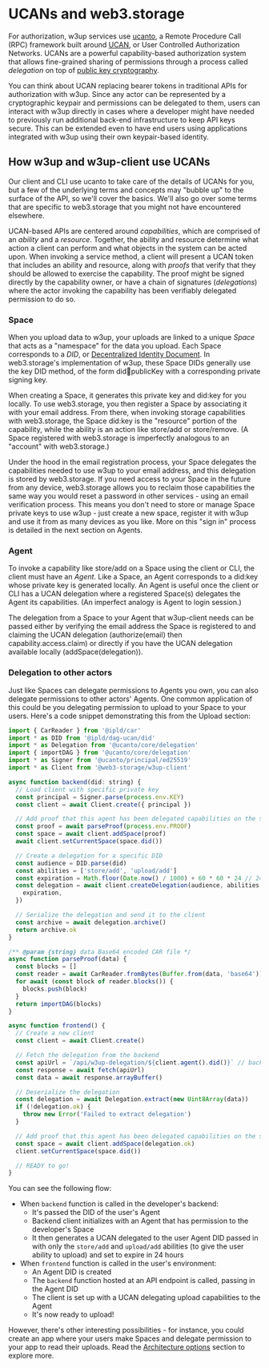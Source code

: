 # UCANs and web3.storage

For authorization, w3up services use [ucanto](https://github.com/web3-storage/ucanto), a Remote Procedure Call (RPC) framework built around [UCAN](https://ucan.xyz/), or User Controlled Authorization Networks. UCANs are a powerful capability-based authorization system that allows fine-grained sharing of permissions through a process called _delegation_ on top of [public key cryptography](https://en.wikipedia.org/wiki/Public-key_cryptography).

You can think about UCAN replacing bearer tokens in traditional APIs for authorization with w3up. Since any actor can be represented by a cryptographic keypair and permissions can be delegated to them, users can interact with w3up directly in cases where a developer might have needed to previously run additional back-end infrastructure to keep API keys secure. This can be extended even to have end users using applications integrated with w3up using their own keypair-based identity.

## How w3up and w3up-client use UCANs

Our client and CLI use ucanto to take care of the details of UCANs for you, but a few of the underlying terms and concepts may "bubble up" to the surface of the API, so we'll cover the basics. We'll also go over some terms that are specific to web3.storage that you might not have encountered elsewhere.

UCAN-based APIs are centered around _capabilities_, which are comprised of an _ability_ and a _resource_. Together, the ability and resource determine what action a client can perform and what objects in the system can be acted upon. When invoking a service method, a client will present a UCAN token that includes an ability and resource, along with _proofs_ that verify that they should be allowed to exercise the capability. The proof might be signed directly by the capability owner, or have a chain of signatures (_delegations_) where the actor invoking the capability has been verifiably delegated permission to do so.

### Space

When you upload data to w3up, your uploads are linked to a unique _Space_ that acts as a "namespace" for the data you upload. Each Space corresponds to a _DID_, or [Decentralized Identity Document](https://www.w3.org/TR/did-core/). In web3.storage's implementation of w3up, these Space DIDs generally use the key DID method, of the form did:key:publicKey with a corresponding private signing key.

When creating a Space, it generates this private key and did:key for you locally. To use web3.storage, you then register a Space by associating it with your email address. From there, when invoking storage capabilities with web3.storage, the Space did:key is the "resource" portion of the capability, while the ability is an action like store/add or store/remove. (A Space registered with web3.storage is imperfectly analogous to an "account" with web3.storage.)

Under the hood in the email registration process, your Space delegates the capabilities needed to use w3up to your email address, and this delegation is stored by web3.storage. If you need access to your Space in the future from any device, web3.storage allows you to reclaim those capabilities the same way you would reset a password in other services - using an email verification process. This means you don't need to store or manage Space private keys to use w3up - just create a new space, register it with w3up and use it from as many devices as you like. More on this "sign in" process is detailed in the next section on Agents.

### Agent

To invoke a capability like store/add on a Space using the client or CLI, the client must have an _Agent_. Like a Space, an Agent corresponds to a did:key whose private key is generated locally. An Agent is useful once the client or CLI has a UCAN delegation where a registered Space(s) delegates the Agent its capabilities. (An imperfect analogy is Agent to login session.)

The delegation from a Space to your Agent that w3up-client needs can be passed either by verifying the email address the Space is registered to and claiming the UCAN delegation (authorize(email) then capability.access.claim) or directly if you have the UCAN delegation available locally (addSpace(delegation)).

### Delegation to other actors

Just like Spaces can delegate permissions to Agents you own, you can also delegate permissions to other actors' Agents. One common application of this could be you delegating permission to upload to your Space to your users. Here's a code snippet demonstrating this from the Upload section:

```javascript
import { CarReader } from '@ipld/car'
import * as DID from '@ipld/dag-ucan/did'
import * as Delegation from '@ucanto/core/delegation'
import { importDAG } from '@ucanto/core/delegation'
import * as Signer from '@ucanto/principal/ed25519'
import * as Client from '@web3-storage/w3up-client'

async function backend(did: string) {
  // Load client with specific private key
  const principal = Signer.parse(process.env.KEY)
  const client = await Client.create({ principal })

  // Add proof that this agent has been delegated capabilities on the space
  const proof = await parseProof(process.env.PROOF)
  const space = await client.addSpace(proof)
  await client.setCurrentSpace(space.did())

  // Create a delegation for a specific DID
  const audience = DID.parse(did)
  const abilities = ['store/add', 'upload/add']
  const expiration = Math.floor(Date.now() / 1000) + 60 * 60 * 24 // 24 hours from now
  const delegation = await client.createDelegation(audience, abilities, {
    expiration,
  })

  // Serialize the delegation and send it to the client
  const archive = await delegation.archive()
  return archive.ok
}

/** @param {string} data Base64 encoded CAR file */
async function parseProof(data) {
  const blocks = []
  const reader = await CarReader.fromBytes(Buffer.from(data, 'base64'))
  for await (const block of reader.blocks()) {
    blocks.push(block)
  }
  return importDAG(blocks)
}

async function frontend() {
  // Create a new client
  const client = await Client.create()

  // Fetch the delegation from the backend
  const apiUrl = `/api/w3up-delegation/${client.agent().did()}` // backend method is exposed at this API URL
  const response = await fetch(apiUrl)
  const data = await response.arrayBuffer()

  // Deserialize the delegation
  const delegation = await Delegation.extract(new Uint8Array(data))
  if (!delegation.ok) {
    throw new Error('Failed to extract delegation')
  }

  // Add proof that this agent has been delegated capabilities on the space
  const space = await client.addSpace(delegation.ok)
  client.setCurrentSpace(space.did())

  // READY to go!
}
```

You can see the following flow:

- When `backend` function is called in the developer's backend:
  - It's passed the DID of the user's Agent
  - Backend client initializes with an Agent that has permission to the developer's Space
  - It then generates a UCAN delegated to the user Agent DID passed in with only the `store/add` and `upload/add` abilities (to give the user ability to upload) and set to expire in 24 hours
- When `frontend` function is called in the user's environment:
  - An Agent DID is created
  - The `backend` function hosted at an API endpoint is called, passing in the Agent DID
  - The client is set up with a UCAN delegating upload capabilities to the Agent
  - It's now ready to upload!

However, there's other interesting possibilities - for instance, you could create an app where your users make Spaces and delegate permission to your app to read their uploads. Read the [Architecture options](/docs/concepts/architecture-options/) section to explore more.
